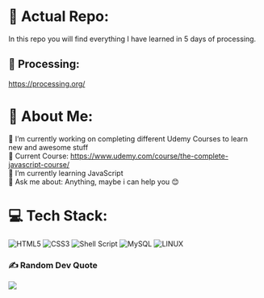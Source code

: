 # 🧭 Actual Repo:
In this repo you will find everything I have learned in 5 days of processing.

## 💾 Processing:
https://processing.org/

# 💫 About Me:
🔭 I’m currently working on completing different Udemy Courses to learn new and awesome stuff<br>
📖 Current Course: https://www.udemy.com/course/the-complete-javascript-course/ <br>
🌱 I’m currently learning JavaScript<br>
💬 Ask me about: Anything, maybe i can help you 😊

# 💻 Tech Stack:
![HTML5](https://img.shields.io/badge/html5-%23E34F26.svg?style=flat-square&logo=html5&logoColor=white) ![CSS3](https://img.shields.io/badge/css3-%231572B6.svg?style=flat-square&logo=css3&logoColor=white) ![Shell Script](https://img.shields.io/badge/shell_script-%23121011.svg?style=flat-square&logo=gnu-bash&logoColor=white) ![MySQL](https://img.shields.io/badge/mysql-%2300f.svg?style=flat-square&logo=mysql&logoColor=white) ![LINUX](https://img.shields.io/badge/Linux-FCC624?style=flat-square&logo=linux&logoColor=black)

### ✍️ Random Dev Quote
![](https://quotes-github-readme.vercel.app/api?type=horizontal&theme=dark)

<!--
---
[![](https://visitcount.itsvg.in/api?id=CKnuchel&icon=0&color=0)](https://visitcount.itsvg.in)
-->


